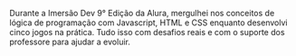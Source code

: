 Durante a Imersão Dev 9° Edição da Alura, mergulhei nos conceitos de lógica de programação com Javascript, HTML e CSS enquanto desenvolvi cinco jogos na prática. Tudo isso com desafios reais e com o suporte dos professore para ajudar a evoluir.
